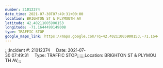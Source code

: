 ```yaml
---
number: 21012374
date_time: 2021-07-30T07:49:31+00:00
location: BRIGHTON ST & PLYMOUTH AV
latitude: 42.40211005900153
longitude: -71.1644499149008
type: TRAFFIC STOP
google_maps_link: https://maps.google.com/?q=42.40211005900153,-71.1644499149008
---
```


;;;Incident #: 21012374     Date: 2021‐07‐30 07:49:31     Type: TRAFFIC STOP;;;;;;Location: BRIGHTON ST & PLYMOUTH AV;;;
